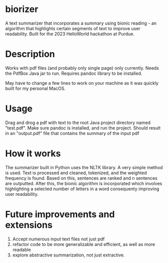 # biorizer
A text summarizer that incorporates a summary using bionic reading - an algorithm that highlights certain segments of text to improve user readability. Built for the 2023 HelloWorld hackathon at Purdue.

# Description

Works with pdf files (and probably only single page) only currently. Needs the PdfBox Java jar to run. Requires pandoc library to be installed. 

May have to change a few lines to work on your machine as it was quickly built for my personal MacOS. 

# Usage

Drag and drog a pdf with text to the root Java project directory named "test.pdf". Make sure pandoc is installed, and run the project. Should result in an "output.pdf" file that contains the summary of the input pdf 

# How it works

The summarizer built in Python uses the NLTK library. A very simple method is used. Text is processed and cleaned, tokenized, and the weighted frequency is found. Based on this, sentences are ranked and n sentences are outputted. After this, the bionic algorithm is incorporated which involves highlighting a selected number of letters in a word consequenty improving user readability.

# Future improvements and extensions 
1. Accept numerous input text files not just pdf
2. refactor code to be more generalizable and efficient, as well as more readable
3. explore abstractive summarization, not just extractive. 
